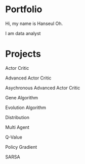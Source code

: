 # Portfolio

Hi, my name is Hanseul Oh.

I am data analyst


# Projects


Actor Critic

Advanced Actor Critic

Asychronous Advanced Actor Critic

Gene Algorithm

Evolution Algorithm

Distribution 

Multi Agent

Q-Value

Policy Gradient

SARSA




